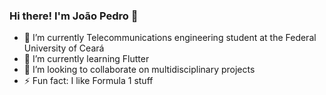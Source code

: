 ### Hi there! I'm João Pedro 👋

- 🔭 I’m currently Telecommunications engineering student at the Federal University of Ceará
- 🌱 I’m currently learning Flutter<!--, HTML, CSS, JavaScript and Python -->
- 👯 I’m looking to collaborate on multidisciplinary projects
- ⚡ Fun fact: I like Formula 1 stuff
<!--
**CamposJoao/CamposJoao** is a ✨ _special_ ✨ repository because its `README.md` (this file) appears on your GitHub profile.

Here are some ideas to get you started:

- 🔭 I’m currently Telecommunications engineering student at the Federal University of Ceará
- 🌱 I’m currently learning ...
- 👯 I’m looking to collaborate on ...
- 🤔 I’m looking for help with ...
- 💬 Ask me about ...
- 📫 How to reach me: ...
- 😄 Pronouns: ...
- ⚡ Fun fact: ...
-->
